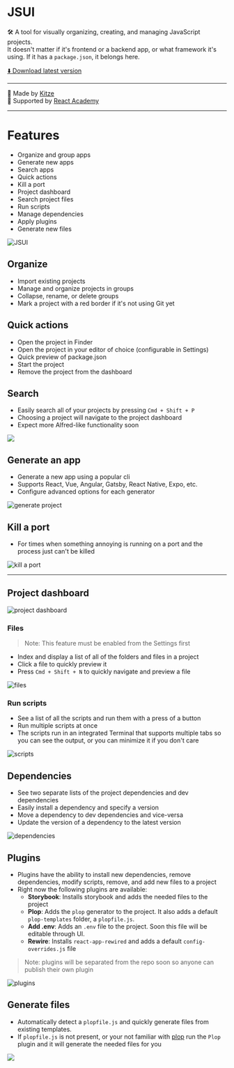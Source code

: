 # JSUI

🛠 A tool for visually organizing, creating, and managing JavaScript projects.   
It doesn't matter if it's frontend or a backend app, or what framework it's using. If it has a `package.json`, it belongs here.

[⬇️ Download latest version](https://github.com/kitze/JSUI/releases/latest)

--- 

🙌️ Made by [Kitze](https://twitter.com/thekitze)  
🏫️ Supported by [React Academy](https://reactacademy.io)

---

# Features
- Organize and group apps
- Generate new apps
- Search apps
- Quick actions
- Kill a port
- Project dashboard
- Search project files
- Run scripts
- Manage dependencies
- Apply plugins
- Generate new files

![JSUI](https://i.imgur.com/tDHfoRV.png)


## Organize
- Import existing projects
- Manage and organize projects in groups
- Collapse, rename, or delete groups
- Mark a project with a red border if it's not using Git yet

## Quick actions
- Open the project in Finder
- Open the project in your editor of choice (configurable in Settings)
- Quick preview of package.json
- Start the project
- Remove the project from the dashboard

## Search
- Easily search all of your projects by pressing `Cmd + Shift + P`
- Choosing a project will navigate to the project dashboard
- Expect more Alfred-like functionality soon

![](https://i.imgur.com/XwYX8EE.gif)

## Generate an app
- Generate a new app using a popular cli
- Supports React, Vue, Angular, Gatsby, React Native, Expo, etc.
- Configure advanced options for each generator

![generate project](https://i.imgur.com/mCIkz1t.gif)

## Kill a port

- For times when something annoying is running on a port and the process just can't be killed


![kill a port](https://i.imgur.com/OvrnaFU.gif)

---

## Project dashboard

![project dashboard](https://i.imgur.com/UPJOmcC.png)
### Files
> Note: This feature must be enabled from the Settings first

- Index and display a list of all of the folders and files in a project
- Click a file to quickly preview it
- Press `Cmd + Shift + N` to quickly navigate and preview a file

![files](https://i.imgur.com/yuyleHe.gif)

### Run scripts
- See a list of all the scripts and run them with a press of a button
- Run multiple scripts at once
- The scripts run in an integrated Terminal that supports multiple tabs so you can see the output, or you can minimize it if you don't care

![scripts](https://i.imgur.com/bdtrVK4.gif)

## Dependencies
- See two separate lists of the project dependencies and dev dependencies
- Easily install a dependency and specify a version
- Move a dependency to dev dependencies and vice-versa
- Update the version of a dependency to the latest version

![dependencies](https://i.imgur.com/LxQe2mf.gif)

## Plugins
- Plugins have the ability to install new dependencies, remove dependencies, modify scripts, remove, and add new files to a project
- Right now the following plugins are available:
	- **Storybook**: Installs storybook and adds the needed files to the project
	- **Plop**: Adds the `plop` generator to the project. It also adds a default `plop-templates` folder, a `plopfile.js`.
	- **Add .env**: Adds an `.env` file to the project. Soon this file will be editable through UI.
	- **Rewire**: Installs `react-app-rewired` and adds a default `config-overrides.js` file

> Note: plugins will be separated from the repo soon so anyone can publish their own plugin	

![plugins](https://i.imgur.com/83OaMMM.gif)
	
## Generate files
- Automatically detect a `plopfile.js` and quickly generate files from existing templates.
- If `plopfile.js` is not present, or your not familiar with [plop](https://github.com/amwmedia/plop) run the `Plop` plugin and it will generate the needed files for you

![](https://i.imgur.com/pm9ugjK.gif)



